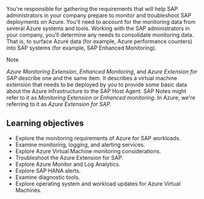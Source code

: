 You're responsible for gathering the requirements that will help SAP administrators in your company prepare to monitor and troubleshoot SAP deployments on Azure. You'll need to account for the monitoring data from several Azure systems and tools. Working with the SAP administrators in your company, you'll determine any needs to consolidate monitoring data. That is, to surface Azure data (for example, Azure performance counters) into SAP systems (for example, SAP Enhanced Monitoring).

> [!NOTE]
> *Azure Monitoring Extension*, *Enhanced Monitoring*, and *Azure Extension for SAP* describe one and the same item. It describes a virtual machine extension that needs to be deployed by you to provide some basic data about the Azure infrastructure to the SAP Host Agent. SAP Notes might refer to it as *Monitoring Extension* or *Enhanced monitoring*. In Azure, we're referring to it as *Azure Extension for SAP.*

## Learning objectives

- Explore the monitoring requirements of Azure for SAP workloads.
- Examine monitoring, logging, and alerting services.
- Explore Azure Virtual Machine monitoring considerations.
- Troubleshoot the Azure Extension for SAP.
- Explore Azure Monitor and Log Analytics.
- Explore SAP HANA alerts.
- Examine diagnostic tools.
- Explore operating system and workload updates for Azure Virtual Machines.
